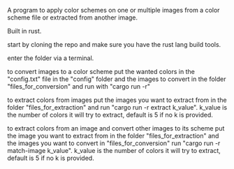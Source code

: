 A program to apply color schemes on one or multiple images from a color scheme file or extracted from another image.

Built in rust.

start by cloning the repo and make sure you have the rust lang build tools.

enter the folder via a terminal.

to convert images to a color scheme put the wanted colors in the "config.txt" file in the "config" folder and the images to convert in the folder "files_for_conversion" and run with "cargo run -r"

to extract colors from images put the images you want to extract from in the folder "files_for_extraction" and run "cargo run -r extract k_value". 
k_value is the number of colors it will try to extract, default is 5 if no k is provided.

to extract colors from an image and convert other images to its scheme put the image you want to extract from in the folder "files_for_extraction" and the images you want to convert in "files_for_conversion" run "cargo run -r match-image k_value".
k_value is the number of colors it will try to extract, default is 5 if no k is provided.